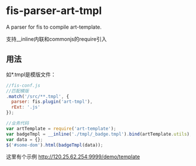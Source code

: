 # fis-parser-art-tmpl

A parser for fis to compile art-template.

支持__inline内联和commonjs的require引入

## 用法

如*.tmpl是模版文件：
```javascript
//fis-conf.js
//匹配模版
.match('/src/**.tmpl', {
  parser: fis.plugin('art-tmpl'),
  rExt: '.js'
});

//业务代码
var artTemplate = require('art-template');
var badgeTmpl = __inline('./tmpl/_badge.tmpl').bind(artTemplate.utils); //需要artTemplate.utils
var data = {};
$('#some-dom').html(badgeTmpl(data));

```

这里有个示例
http://120.25.62.254:9999/demo/template
